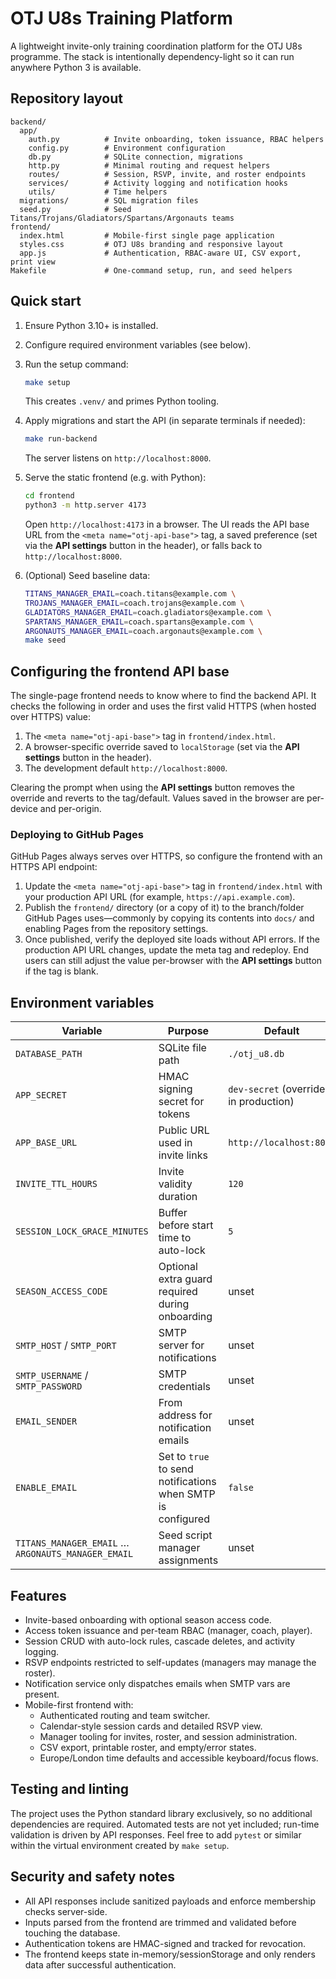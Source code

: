 # OTJ U8s Training Platform

A lightweight invite-only training coordination platform for the OTJ U8s programme. The stack is intentionally dependency-light so it can run anywhere Python 3 is available.

## Repository layout

```
backend/
  app/
    auth.py          # Invite onboarding, token issuance, RBAC helpers
    config.py        # Environment configuration
    db.py            # SQLite connection, migrations
    http.py          # Minimal routing and request helpers
    routes/          # Session, RSVP, invite, and roster endpoints
    services/        # Activity logging and notification hooks
    utils/           # Time helpers
  migrations/        # SQL migration files
  seed.py            # Seed Titans/Trojans/Gladiators/Spartans/Argonauts teams
frontend/
  index.html         # Mobile-first single page application
  styles.css         # OTJ U8s branding and responsive layout
  app.js             # Authentication, RBAC-aware UI, CSV export, print view
Makefile             # One-command setup, run, and seed helpers
```

## Quick start

1. Ensure Python 3.10+ is installed.
2. Configure required environment variables (see below).
3. Run the setup command:

   ```bash
   make setup
   ```

   This creates `.venv/` and primes Python tooling.

4. Apply migrations and start the API (in separate terminals if needed):

   ```bash
   make run-backend
   ```

   The server listens on `http://localhost:8000`.

5. Serve the static frontend (e.g. with Python):

   ```bash
   cd frontend
   python3 -m http.server 4173
   ```

   Open `http://localhost:4173` in a browser. The UI reads the API base URL from the `<meta name="otj-api-base">` tag, a saved preference (set via the **API settings** button in the header), or falls back to `http://localhost:8000`.

6. (Optional) Seed baseline data:

   ```bash
   TITANS_MANAGER_EMAIL=coach.titans@example.com \
   TROJANS_MANAGER_EMAIL=coach.trojans@example.com \
   GLADIATORS_MANAGER_EMAIL=coach.gladiators@example.com \
   SPARTANS_MANAGER_EMAIL=coach.spartans@example.com \
   ARGONAUTS_MANAGER_EMAIL=coach.argonauts@example.com \
   make seed
   ```

## Configuring the frontend API base

The single-page frontend needs to know where to find the backend API. It checks the following in order and uses the first valid HTTPS (when hosted over HTTPS) value:

1. The `<meta name="otj-api-base">` tag in `frontend/index.html`.
2. A browser-specific override saved to `localStorage` (set via the **API settings** button in the header).
3. The development default `http://localhost:8000`.

Clearing the prompt when using the **API settings** button removes the override and reverts to the tag/default. Values saved in the browser are per-device and per-origin.

### Deploying to GitHub Pages

GitHub Pages always serves over HTTPS, so configure the frontend with an HTTPS API endpoint:

1. Update the `<meta name="otj-api-base">` tag in `frontend/index.html` with your production API URL (for example, `https://api.example.com`).
2. Publish the `frontend/` directory (or a copy of it) to the branch/folder GitHub Pages uses—commonly by copying its contents into `docs/` and enabling Pages from the repository settings.
3. Once published, verify the deployed site loads without API errors. If the production API URL changes, update the meta tag and redeploy. End users can still adjust the value per-browser with the **API settings** button if the tag is blank.

## Environment variables

| Variable | Purpose | Default |
|----------|---------|---------|
| `DATABASE_PATH` | SQLite file path | `./otj_u8.db` |
| `APP_SECRET` | HMAC signing secret for tokens | `dev-secret` (override in production) |
| `APP_BASE_URL` | Public URL used in invite links | `http://localhost:8000` |
| `INVITE_TTL_HOURS` | Invite validity duration | `120` |
| `SESSION_LOCK_GRACE_MINUTES` | Buffer before start time to auto-lock | `5` |
| `SEASON_ACCESS_CODE` | Optional extra guard required during onboarding | unset |
| `SMTP_HOST` / `SMTP_PORT` | SMTP server for notifications | unset |
| `SMTP_USERNAME` / `SMTP_PASSWORD` | SMTP credentials | unset |
| `EMAIL_SENDER` | From address for notification emails | unset |
| `ENABLE_EMAIL` | Set to `true` to send notifications when SMTP is configured | `false` |
| `TITANS_MANAGER_EMAIL` … `ARGONAUTS_MANAGER_EMAIL` | Seed script manager assignments | unset |

## Features

* Invite-based onboarding with optional season access code.
* Access token issuance and per-team RBAC (manager, coach, player).
* Session CRUD with auto-lock rules, cascade deletes, and activity logging.
* RSVP endpoints restricted to self-updates (managers may manage the roster).
* Notification service only dispatches emails when SMTP vars are present.
* Mobile-first frontend with:
  * Authenticated routing and team switcher.
  * Calendar-style session cards and detailed RSVP view.
  * Manager tooling for invites, roster, and session administration.
  * CSV export, printable roster, and empty/error states.
  * Europe/London time defaults and accessible keyboard/focus flows.

## Testing and linting

The project uses the Python standard library exclusively, so no additional dependencies are required. Automated tests are not yet included; run-time validation is driven by API responses. Feel free to add `pytest` or similar within the virtual environment created by `make setup`.

## Security and safety notes

* All API responses include sanitized payloads and enforce membership checks server-side.
* Inputs parsed from the frontend are trimmed and validated before touching the database.
* Authentication tokens are HMAC-signed and tracked for revocation.
* The frontend keeps state in-memory/sessionStorage and only renders data after successful authentication.

